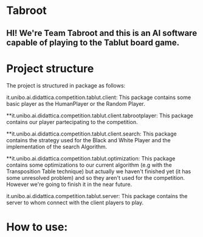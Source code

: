 # Tabroot
## HI! We're Team Tabroot and this is an AI software capable of playing to the Tablut board game.

# Project structure

The project is structured in package as follows:

it.unibo.ai.didattica.competition.tablut.client:
This package contains some basic player as the HumanPlayer or the Random Player.

**it.unibo.ai.didattica.competition.tablut.client.tabrootplayer:
This package contains our player partecipating to the competition.

**it.unibo.ai.didattica.competition.tablut.client.search:
This package contains the strategy used for the Black and White Player and the implementation of the search Algorithm.

**it.unibo.ai.didattica.competition.tablut.optimization:
This package contains some optimizations to our current algorithm (e.g with the Transposition Table technique) but actually we haven't finished yet (it has some unresolved problem) and so they aren't used for the competition. However we're going to finish it in the near future.

it.unibo.ai.didattica.competition.tablut.server:
This package contains the server to whom connect with the client players to play.



# How to use:


